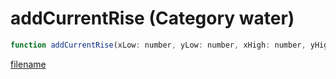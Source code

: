 # addCurrentRise (Category water)

```js
function addCurrentRise(xLow: number, yLow: number, xHigh: number, yHigh: number, height: number): number
```

[filename](addCurrentRise_m.md ':include')